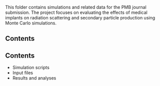 This folder contains simulations and related data for the PMB journal submission.
The project focuses on evaluating the effects of medical implants on radiation scattering and secondary particle production using Monte Carlo simulations.

## Contents
## Contents
- Simulation scripts
- Input files
- Results and analyses
